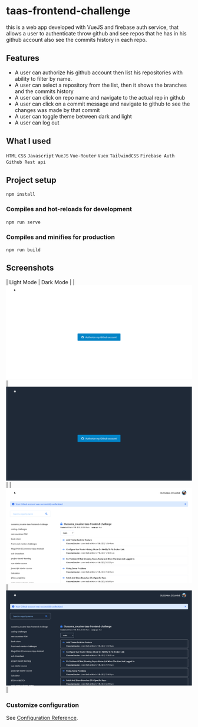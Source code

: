 # taas-frontend-challenge

this is a web app developed with VueJS and firebase auth service, that allows a user to authenticate throw github and see repos that he has in his github account also see the commits history in each repo.

## Features

-   A user can authorize his github account then list his repositories with ability to filter by name.
-   A user can select a repository from the list, then it shows the branches and the commits history
-   A user can click on repo name and navigate to the actual rep in github
-   A user can click on a commit message and navigate to github to see the changes was made by that commit
-   A user can toggle theme between dark and light
-   A user can log out

## What I used

`HTML` `CSS` `Javascript` `VueJS` `Vue-Router` `Vuex` `TailwindCSS` `Firebase Auth` `Github Rest api`

## Project setup

```
npm install
```

### Compiles and hot-reloads for development

```
npm run serve
```

### Compiles and minifies for production

```
npm run build
```

## Screenshots

| Light Mode | Dark Mode |
| ![home-light-mode](./src/assets/screenshots/home-light-mode.png) | ![home-dark-mode](./src/assets/screenshots/home-dark-mode.png) |
| ![user-light-mode](./src/assets/screenshots/user-light-mode.png) | ![user-dark-mode](./src/assets/screenshots/user-dark-mode.png) |

### Customize configuration

See [Configuration Reference](https://cli.vuejs.org/config/).
